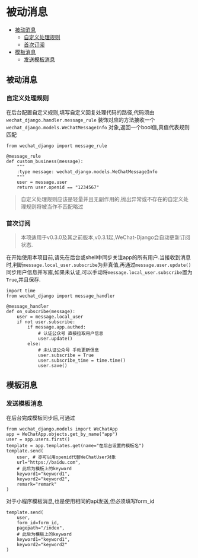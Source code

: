 # 被动消息

- [被动消息](#%e8%a2%ab%e5%8a%a8%e6%b6%88%e6%81%af)
  - [自定义处理规则](#%e8%87%aa%e5%ae%9a%e4%b9%89%e5%a4%84%e7%90%86%e8%a7%84%e5%88%99)
  - [首次订阅](#%e9%a6%96%e6%ac%a1%e8%ae%a2%e9%98%85)
- [模板消息](#%e6%a8%a1%e6%9d%bf%e6%b6%88%e6%81%af)
  - [发送模板消息](#%e5%8f%91%e9%80%81%e6%a8%a1%e6%9d%bf%e6%b6%88%e6%81%af)

## 被动消息
### 自定义处理规则
在后台配置自定义规则,填写自定义回复处理代码的路径,代码须由 `wechat_django.handler.message_rule` 装饰对应的方法接收一个 `wechat_django.models.WeChatMessageInfo` 对象,返回一个bool值,真值代表规则匹配

    from wechat_django import message_rule

    @message_rule
    def custom_business(message):
        """
        :type message: wechat_django.models.WeChatMessageInfo
        """
        user = message.user
        return user.openid == "1234567"

> 自定义处理规则应该是轻量并且无副作用的,抛出异常或不存在的自定义处理规则将被当作不匹配略过

### 首次订阅
> 本项适用于v0.3.0及其之前版本,v0.3.1起,WeChat-Django会自动更新订阅状态.

在开始使用本项目前,请先在后台或shell中同步关注app的所有用户.当接收到消息时,判断`message.local_user.subscribe`为非真值,再通过`message.user.update()`同步用户信息并写库,如果未认证,可以手动将`message.local_user.subscribe`置为`True`,并且保存.

    import time
    from wechat_django import message_handler

    @message_handler
    def on_subscribe(message):
        user = message.local_user
        if not user.subscribe:
            if message.app.authed:
                # 认证公众号 直接拉取用户信息
                user.update()
            else:
                # 未认证公众号 手动更新信息
                user.subscribe = True
                user.subscribe_time = time.time()
                user.save()

## 模板消息
### 发送模板消息
在后台完成模板同步后,可通过

    from wechat_django.models import WeChatApp
    app = WeChatApp.objects.get_by_name("app")
    user = app.users.first()
    template = app.templates.get(name="在后台设置的模板名")
    template.send(
        user, # 亦可以用openid代替WeChatUser对象
        url="https://baidu.com",
        # 此后为模板上的keyword
        keyword1="keyword1",
        keyword2="keyword2",
        remark="remark"
    )

对于小程序模板消息,也是使用相同的api发送,但必须填写form_id

    template.send(
        user,
        form_id=form_id,
        pagepath="/index",
        # 此后为模板上的keyword
        keyword1="keyword1",
        keyword2="keyword2"
    )